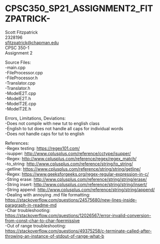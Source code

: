 # CPSC350_SP21_ASSIGNMENT2_FITZPATRICK-  

Scott Fitzpatrick  
2328196  
sfitzpatrick@chapman.edu  
CPSC 350-1  
Assignment 2  

Source Files:  
-main.cpp  
-FileProcessor.cpp  
-FileProcessor.h  
-Translator.cpp  
-Translator.h  
-ModelE2T.cpp  
-ModelE2T.h  
-ModelT2E.cpp  
-ModelT2E.h  

 Errors, Limitations, Deviations:  
-Does not compile with new tut to english class  
-English to tut does not handle all caps for individual words  
-Does not handle caps for tut to english  

References:  
-Regex testing: https://regex101.com/  
-isupper: http://www.cplusplus.com/reference/cctype/isupper/  
-Regex: http://www.cplusplus.com/reference/regex/regex_match/  
-to_string: http://www.cplusplus.com/reference/string/to_string/  
-getline: https://www.cplusplus.com/reference/string/string/getline/  
-Regex: https://www.geeksforgeeks.org/regex-regular-expression-in-c/  
-String erase: http://www.cplusplus.com/reference/string/string/erase/  
-String insert: http://www.cplusplus.com/reference/string/string/insert/  
-String append: http://www.cplusplus.com/reference/string/string/append/  
-Dealing with annoying .md file formatting: https://stackoverflow.com/questions/24575680/new-lines-inside-paragraph-in-readme-md  
-Char troubleshooting: https://stackoverflow.com/questions/12026567/error-invalid-conversion-from-const-char-to-char-fpermissive  
-Out of range troubleshooting: https://stackoverflow.com/questions/49375258/c-terminate-called-after-throwing-an-instance-of-stdout-of-range-what-b  
